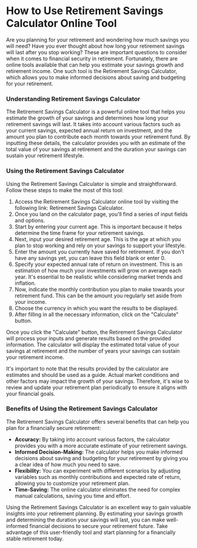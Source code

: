 How to Use Retirement Savings Calculator Online Tool
====================================================

Are you planning for your retirement and wondering how much savings you will need? Have you ever thought about how long your retirement savings will last after you stop working? These are important questions to consider when it comes to financial security in retirement. Fortunately, there are online tools available that can help you estimate your savings growth and retirement income. One such tool is the Retirement Savings Calculator, which allows you to make informed decisions about saving and budgeting for your retirement.

### Understanding Retirement Savings Calculator

The Retirement Savings Calculator is a powerful online tool that helps you estimate the growth of your savings and determines how long your retirement savings will last. It takes into account various factors such as your current savings, expected annual return on investment, and the amount you plan to contribute each month towards your retirement fund. By inputting these details, the calculator provides you with an estimate of the total value of your savings at retirement and the duration your savings can sustain your retirement lifestyle.

### Using the Retirement Savings Calculator

Using the Retirement Savings Calculator is simple and straightforward. Follow these steps to make the most of this tool:

1. Access the Retirement Savings Calculator online tool by visiting the following link: Retirement Savings Calculator.
2. Once you land on the calculator page, you'll find a series of input fields and options.
3. Start by entering your current age. This is important because it helps determine the time frame for your retirement savings.
4. Next, input your desired retirement age. This is the age at which you plan to stop working and rely on your savings to support your lifestyle.
5. Enter the amount you currently have saved for retirement. If you don't have any savings yet, you can leave this field blank or enter 0.
6. Specify your expected annual rate of return on investment. This is an estimation of how much your investments will grow on average each year. It's essential to be realistic while considering market trends and inflation.
7. Now, indicate the monthly contribution you plan to make towards your retirement fund. This can be the amount you regularly set aside from your income.
8. Choose the currency in which you want the results to be displayed.
9. After filling in all the necessary information, click on the "Calculate" button.

Once you click the "Calculate" button, the Retirement Savings Calculator will process your inputs and generate results based on the provided information. The calculator will display the estimated total value of your savings at retirement and the number of years your savings can sustain your retirement income.

It's important to note that the results provided by the calculator are estimates and should be used as a guide. Actual market conditions and other factors may impact the growth of your savings. Therefore, it's wise to review and update your retirement plan periodically to ensure it aligns with your financial goals.

### Benefits of Using the Retirement Savings Calculator

The Retirement Savings Calculator offers several benefits that can help you plan for a financially secure retirement:

- **Accuracy:** By taking into account various factors, the calculator provides you with a more accurate estimate of your retirement savings.
- **Informed Decision-Making:** The calculator helps you make informed decisions about saving and budgeting for your retirement by giving you a clear idea of how much you need to save.
- **Flexibility:** You can experiment with different scenarios by adjusting variables such as monthly contributions and expected rate of return, allowing you to customize your retirement plan.
- **Time-Saving:** The online calculator eliminates the need for complex manual calculations, saving you time and effort.

Using the Retirement Savings Calculator is an excellent way to gain valuable insights into your retirement planning. By estimating your savings growth and determining the duration your savings will last, you can make well-informed financial decisions to secure your retirement future. Take advantage of this user-friendly tool and start planning for a financially stable retirement today.